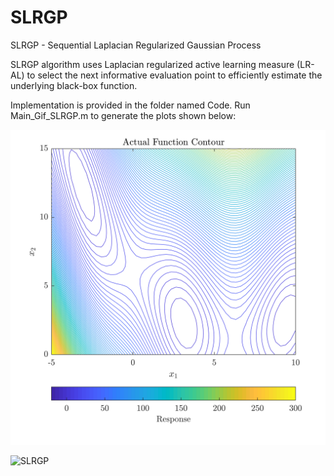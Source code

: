 # SLRGP
SLRGP - Sequential Laplacian Regularized Gaussian Process

SLRGP algorithm uses Laplacian regularized active learning measure (LR-AL) to select the next informative evaluation point to efficiently estimate the underlying black-box function. 

Implementation is provided in the folder named Code. Run Main_Gif_SLRGP.m to generate the plots shown below:

![SLRGP](Code/Branin_True_Contour.png)

![SLRGP](Code/SLRGPBranintest.gif)
